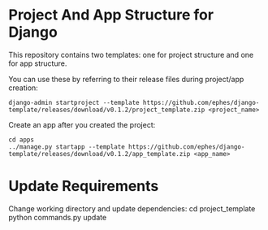 # Project And App Structure for Django

This repository contains two templates: one for project structure and one for app structure.

You can use these by referring to their release files during project/app creation:

    django-admin startproject --template https://github.com/ephes/django-template/releases/download/v0.1.2/project_template.zip <project_name>


Create an app after you created the project:

    cd apps    
    ../manage.py startapp --template https://github.com/ephes/django-template/releases/download/v0.1.2/app_template.zip <app_name>

# Update Requirements

Change working directory and update dependencies:
    cd project_template
    python commands.py update
